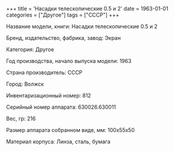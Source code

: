 +++
title = 'Насадки телескопические 0.5 и 2'
date = 1963-01-01
categories = ["Другое"]
tags = ["СССР"]
+++

Название модели, книги: Насадки телескопические 0.5 и 2

Бренд, издательство, фабрика, завод: Экран

Категория: Другое

Год производства, начало выпуска модели: 1963

Страна производитель: СССР

Город: Волжск

Инвентаризационный номер: 812

Серийный номер аппарата: 630026.630011

Вес, гр: 216

Размер аппарата  собранном виде, мм: 100х55х50

Материал корпуса: Линза, сталь, бумага

